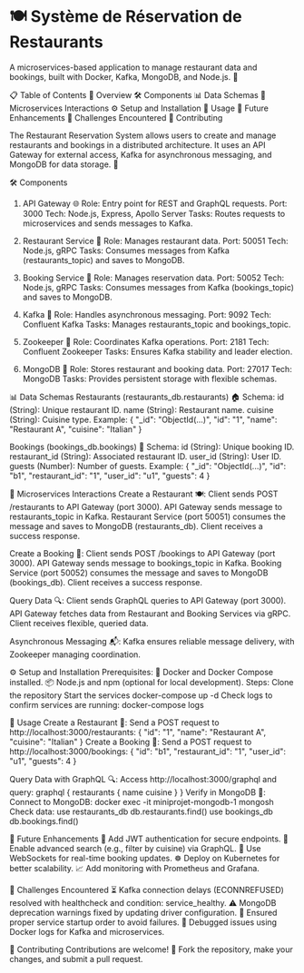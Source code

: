 # 🍽️ Système de Réservation de Restaurants

A microservices-based application to manage restaurant data and bookings, built with Docker, Kafka, MongoDB, and Node.js. 🚀

📋 Table of Contents
🌟 Overview
🛠️ Components
📊 Data Schemas
🔄 Microservices Interactions
⚙️ Setup and Installation
📝 Usage
🚀 Future Enhancements
🛑 Challenges Encountered
🤝 Contributing


The Restaurant Reservation System allows users to create and manage restaurants and bookings in a distributed architecture. It uses an API Gateway for external access, Kafka for asynchronous messaging, and MongoDB for data storage. 🏬

🛠️ Components
1. API Gateway 🌐
Role: Entry point for REST and GraphQL requests.
Port: 3000
Tech: Node.js, Express, Apollo Server
Tasks: Routes requests to microservices and sends messages to Kafka.

3. Restaurant Service 🍴
Role: Manages restaurant data.
Port: 50051
Tech: Node.js, gRPC
Tasks: Consumes messages from Kafka (restaurants_topic) and saves to MongoDB.

5. Booking Service 📅
Role: Manages reservation data.
Port: 50052
Tech: Node.js, gRPC
Tasks: Consumes messages from Kafka (bookings_topic) and saves to MongoDB.

7. Kafka 📩
Role: Handles asynchronous messaging.
Port: 9092
Tech: Confluent Kafka
Tasks: Manages restaurants_topic and bookings_topic.

9. Zookeeper 🐘
Role: Coordinates Kafka operations.
Port: 2181
Tech: Confluent Zookeeper
Tasks: Ensures Kafka stability and leader election.

11. MongoDB 💾
Role: Stores restaurant and booking data.
Port: 27017
Tech: MongoDB
Tasks: Provides persistent storage with flexible schemas.

📊 Data Schemas
Restaurants (restaurants_db.restaurants) 🏠
Schema:
id (String): Unique restaurant ID.
name (String): Restaurant name.
cuisine (String): Cuisine type.
Example:
{
  "_id": "ObjectId(...)",
  "id": "1",
  "name": "Restaurant A",
  "cuisine": "Italian"
}

Bookings (bookings_db.bookings) 📌
Schema:
id (String): Unique booking ID.
restaurant_id (String): Associated restaurant ID.
user_id (String): User ID.
guests (Number): Number of guests.
Example:
{
  "_id": "ObjectId(...)",
  "id": "b1",
  "restaurant_id": "1",
  "user_id": "u1",
  "guests": 4
}

🔄 Microservices Interactions
Create a Restaurant 🍽️:
Client sends POST /restaurants to API Gateway (port 3000).
API Gateway sends message to restaurants_topic in Kafka.
Restaurant Service (port 50051) consumes the message and saves to MongoDB (restaurants_db).
Client receives a success response.

Create a Booking 📅:
Client sends POST /bookings to API Gateway (port 3000).
API Gateway sends message to bookings_topic in Kafka.
Booking Service (port 50052) consumes the message and saves to MongoDB (bookings_db).
Client receives a success response.

Query Data 🔍:
Client sends GraphQL queries to API Gateway (port 3000).
API Gateway fetches data from Restaurant and Booking Services via gRPC.
Client receives flexible, queried data.

Asynchronous Messaging 📬:
Kafka ensures reliable message delivery, with Zookeeper managing coordination.

⚙️ Setup and Installation
Prerequisites:
🐳 Docker and Docker Compose installed.
📦 Node.js and npm (optional for local development).
Steps:
Clone the repository
Start the services
docker-compose up -d
Check logs to confirm services are running:
docker-compose logs

📝 Usage
Create a Restaurant 🍴:
Send a POST request to http://localhost:3000/restaurants:
{ "id": "1", "name": "Restaurant A", "cuisine": "Italian" }
Create a Booking 📅:
Send a POST request to http://localhost:3000/bookings:
{ "id": "b1", "restaurant_id": "1", "user_id": "u1", "guests": 4 }

Query Data with GraphQL 🔍:
Access http://localhost:3000/graphql and query:
graphql
{ restaurants { name cuisine } }
Verify in MongoDB 💾:
Connect to MongoDB:
docker exec -it miniprojet-mongodb-1 mongosh
Check data:
use restaurants_db
db.restaurants.find()
use bookings_db
db.bookings.find()

🚀 Future Enhancements
🔐 Add JWT authentication for secure endpoints.
🔎 Enable advanced search (e.g., filter by cuisine) via GraphQL.
📡 Use WebSockets for real-time booking updates.
☸️ Deploy on Kubernetes for better scalability.
📈 Add monitoring with Prometheus and Grafana.

🛑 Challenges Encountered
⏳ Kafka connection delays (ECONNREFUSED) resolved with healthcheck and condition: service_healthy.
⚠️ MongoDB deprecation warnings fixed by updating driver configuration.
🔄 Ensured proper service startup order to avoid failures.
🐞 Debugged issues using Docker logs for Kafka and microservices.

🤝 Contributing
Contributions are welcome! 🌟 Fork the repository, make your changes, and submit a pull request.
